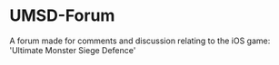 # UMSD-Forum

A forum made for comments and discussion relating to the iOS game: 'Ultimate Monster Siege Defence'
